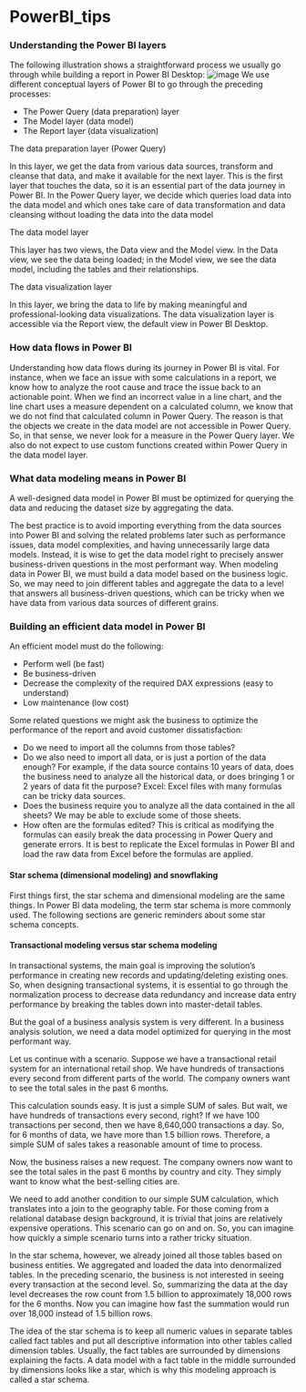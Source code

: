 # PowerBI_tips

### Understanding the Power BI layers

  The following illustration shows a straightforward process we usually go through while building a report in Power BI Desktop:
  ![image](https://user-images.githubusercontent.com/118057504/236256972-b8c3fde4-ed35-4036-9951-75e6903735fb.png)
We use different conceptual layers of Power BI to go through the preceding processes:
 - The Power Query (data preparation) layer
 - The Model layer (data model)
 - The Report layer (data visualization)
 
 The data preparation layer (Power Query)
 
In this layer, we get the data from various data sources, transform and cleanse that data, and make it available for the next layer. This is the first layer that touches the data, so it is an essential part of the data journey in Power BI. In the Power Query layer, we decide which queries load data into the data model and which ones take care of data transformation and data cleansing without loading the data into the data model

The data model layer

This layer has two views, the Data view and the Model view. In the Data view, we see the data being loaded; in the Model view, we see the data model, including the tables and their relationships.

The data visualization layer

In this layer, we bring the data to life by making meaningful and professional-looking data visualizations. The data visualization layer is accessible via the Report view, the default view in Power BI Desktop.

### How data flows in Power BI

Understanding how data flows during its journey in Power BI is vital. For instance, when we face an issue with some calculations in a report, we know how to analyze the root cause and trace the issue back to an actionable point. When we find an incorrect value in a line chart, and the line chart uses a measure dependent on a calculated column, we know that we do not find that calculated column in Power Query. The reason is that the objects we create in the data model are not accessible in Power Query. So, in that sense, we never look for a measure in the Power Query layer. We also do not expect to use custom functions created within Power Query in the data model layer.

### What data modeling means in Power BI

A well-designed data model in Power BI must be optimized for querying the data and reducing the dataset size by aggregating the data.

The best practice is to avoid importing everything from the data sources into Power BI and solving the related problems later such as performance issues, data model complexities, and having unnecessarily large data models. Instead, it is wise to get the data model right to precisely answer business-driven questions in the most performant way. When modeling data in Power BI, we must build a data model based on the business logic. So, we may need to join different tables and aggregate the data to a level that answers all business-driven questions, which can be tricky when we have data from various data sources of different grains.

### Building an efficient data model in Power BI

An efficient model must do the following:

 - Perform well (be fast)
 - Be business-driven
 - Decrease the complexity of the required DAX expressions (easy to understand)
 - Low maintenance (low cost)
 
Some related questions we might ask the business to optimize the performance of the report and avoid customer dissatisfaction:
 - Do we need to import all the columns from those tables?
 - Do we also need to import all data, or is just a portion of the data enough? For example, if the data source contains 10 years of data, does the business need to analyze all the historical data, or does bringing 1 or 2 years of data fit the purpose?
 Excel: Excel files with many formulas can be tricky data sources.
 - Does the business require you to analyze all the data contained in the all sheets? We may be able to exclude some of those sheets.
 - How often are the formulas edited? This is critical as modifying the formulas can easily break the data processing in Power Query and generate errors. It is best to replicate the Excel formulas in Power BI and load the raw data from Excel before the formulas are applied.

#### Star schema (dimensional modeling) and snowflaking
First things first, the star schema and dimensional modeling are the same things. In Power BI data modeling, the term star schema is more commonly used. The following sections are generic reminders about some star schema concepts.

#### Transactional modeling versus star schema modeling
In transactional systems, the main goal is improving the solution’s performance in creating new records and updating/deleting existing ones. So, when designing transactional systems, it is essential to go through the normalization process to decrease data redundancy and increase data entry performance by breaking the tables down into master-detail tables.

But the goal of a business analysis system is very different. In a business analysis solution, we need a data model optimized for querying in the most performant way.

Let us continue with a scenario. Suppose we have a transactional retail system for an international retail shop. We have hundreds of transactions every second from different parts of the world. The company owners want to see the total sales in the past 6 months.

This calculation sounds easy. It is just a simple SUM of sales. But wait, we have hundreds of transactions every second, right? If we have 100 transactions per second, then we have 8,640,000 transactions a day. So, for 6 months of data, we have more than 1.5 billion rows. Therefore, a simple SUM of sales takes a reasonable amount of time to process.

Now, the business raises a new request. The company owners now want to see the total sales in the past 6 months by country and city. They simply want to know what the best-selling cities are.

We need to add another condition to our simple SUM calculation, which translates into a join to the geography table. For those coming from a relational database design background, it is trivial that joins are relatively expensive operations. This scenario can go on and on. So, you can imagine how quickly a simple scenario turns into a rather tricky situation.

In the star schema, however, we already joined all those tables based on business entities. We aggregated and loaded the data into denormalized tables. In the preceding scenario, the business is not interested in seeing every transaction at the second level. So, summarizing the data at the day level decreases the row count from 1.5 billion to approximately 18,000 rows for the 6 months. Now you can imagine how fast the summation would run over 18,000 instead of 1.5 billion rows.

The idea of the star schema is to keep all numeric values in separate tables called fact tables and put all descriptive information into other tables called dimension tables. Usually, the fact tables are surrounded by dimensions explaining the facts. A data model with a fact table in the middle surrounded by dimensions looks like a star, which is why this modeling approach is called a star schema.
